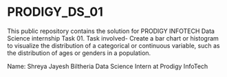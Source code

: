 # PRODIGY_DS_01
This public repository contains the solution for PRODIGY INFOTECH  Data Science internship  Task 01.  Task involved- Create a bar chart or histogram to visualize the distribution of a categorical or continuous variable, such as the distribution of ages or genders in a population.

Name: Shreya Jayesh Biltheria
Data Science Intern at Prodigy InfoTech
